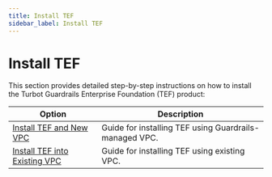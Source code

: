 ```yaml
---
title: Install TEF
sidebar_label: Install TEF
---
```


# Install TEF

This section provides detailed step-by-step instructions on how to install the Turbot Guardrails Enterprise Foundation (TEF) product:

| Option | Description |
| - | - |
| [Install TEF and New VPC](guides/hosting-guardrails/installation/install-tef/with-guardrail-vpc) | Guide for installing TEF using Guardrails-managed VPC. |
| [Install TEF into Existing VPC](guides/hosting-guardrails/installation/install-tef/with-existing-vpc) | Guide for installing TEF using existing VPC. |